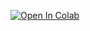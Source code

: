 [![Open In Colab](https://colab.research.google.com/assets/colab-badge.svg)](https://colab.research.google.com/github/usernameakhil/Colab-Conquer/blob/main/iris_eda.ipynb)

